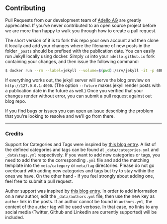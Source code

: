 ## Contributing

Pull Requests from our development team of [Adello AG](http://www.adello.com) are greatly appreciated. If you've never contributed to an open source project before we are more than happy to walk you through how to create a pull request.

The short version of it is to fork this repo your own account and then clone it locally and add your changes where the filename of new posts in the folder `_posts` should be prefixed with the publication date. You can easily run Jekyll locally using docker. Simply `cd` into your `adello.github.io` fork containing your changes, and then issue the following command:

```sh
$ docker run --rm --label=jekyll --volume=$(pwd):/srv/jekyll -it -p 4000:4000 jekyll/jekyll:pages jekyll serve --future
```

If everything works out, the jekyll server will serve the blog preview on `http://127.0.0.1:4000`. (The option `--future` makes jekyll render posts with a publication date in the future as well.) Once you verified that your changes render without error, you can submit a pull request against out blog repo.

If you find bugs or issues you can [open an issue](https://github.com/adello/adello.github.io/issues/new) describing the problem that you're looking to resolve and we'll go from there.

---

### Credits

Support for Categories and Tags were inspired by [this blog entry](http://www.minddust.com/post/tags-and-categories-on-github-pages/). A list of the defined categories and tags can be found at `_data/categories.yml` and `_data\tags.yml` respectively. If you want to add new categories or tags, you need to add them to the corresponding `.yml` file and add the matching template into the `meta/category` or `meta/tag` directories. Please do not go overboard with adding new categories and tags but try to stay within the ones we have. On the other hand - if you feel strongly about adding one, feel free to submit a pull request.

Author support was inspired by [this blog entry](https://blog.sorryapp.com/blogging-with-jekyll/2014/02/06/adding-authors-to-your-jekyll-site.html). In order to add information on a new author, edit the `_data/authors.yml` file, then use the new key as `author` link in the posts. If an author cannot be found in `authors.yml`, the content of the `author` tag will be used verbose. In that case, no links to any social media (Twitter, Github and LinkedIn are currently supported) will be included.
